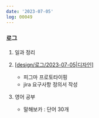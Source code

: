 ```yaml
---
date: '2023-07-05'
log: 00049
---
```


### 로그

1. 일과 정리


2. [[design/로그/2023-07-05|디자인]](50)
	- 피그마 프로토타이핑
	- jira 요구사항 정의서 작성


3. 영어 공부
	- 말해보카 : 단어 30개
